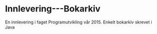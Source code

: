 # Innlevering---Bokarkiv
En innlevering i faget Programutvikling vår 2015. Enkelt bokarkiv skrevet i Java 
